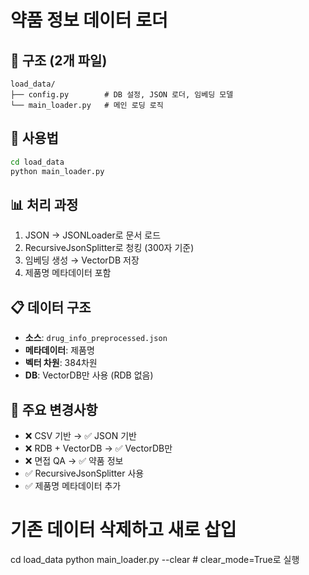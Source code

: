 # 약품 정보 데이터 로더

## 📁 구조 (2개 파일)
```
load_data/
├── config.py        # DB 설정, JSON 로더, 임베딩 모델
└── main_loader.py   # 메인 로딩 로직
```

## 🚀 사용법
```bash
cd load_data
python main_loader.py
```

## 📊 처리 과정
1. JSON → JSONLoader로 문서 로드
2. RecursiveJsonSplitter로 청킹 (300자 기준)
3. 임베딩 생성 → VectorDB 저장
4. 제품명 메타데이터 포함

## 📋 데이터 구조
- **소스**: `drug_info_preprocessed.json`
- **메타데이터**: 제품명
- **벡터 차원**: 384차원
- **DB**: VectorDB만 사용 (RDB 없음)

## 🔧 주요 변경사항
- ❌ CSV 기반 → ✅ JSON 기반
- ❌ RDB + VectorDB → ✅ VectorDB만
- ❌ 면접 QA → ✅ 약품 정보
- ✅ RecursiveJsonSplitter 사용
- ✅ 제품명 메타데이터 추가



# 기존 데이터 삭제하고 새로 삽입
cd load_data
python main_loader.py --clear  # clear_mode=True로 실행